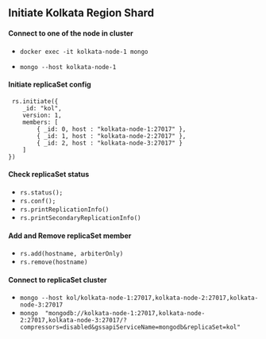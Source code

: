 ## **Initiate Kolkata Region Shard**

#### Connect to one of the node in cluster

- `docker exec -it kolkata-node-1 mongo`

- `mongo --host kolkata-node-1`


#### Initiate replicaSet config

```
 rs.initiate({
    _id: "kol",
    version: 1,
    members: [
        { _id: 0, host : "kolkata-node-1:27017" },
        { _id: 1, host : "kolkata-node-2:27017" },
        { _id: 2, host : "kolkata-node-3:27017" }
    ]
})
```

#### Check replicaSet status

- `rs.status();`
- `rs.conf();`
- `rs.printReplicationInfo()`
- `rs.printSecondaryReplicationInfo()`

#### Add and Remove replicaSet member

- `rs.add(hostname, arbiterOnly)`
- `rs.remove(hostname)`

#### Connect to replicaSet cluster

- `mongo --host kol/kolkata-node-1:27017,kolkata-node-2:27017,kolkata-node-3:27017`
- `mongo  "mongodb://kolkata-node-1:27017,kolkata-node-2:27017,kolkata-node-3:27017/?compressors=disabled&gssapiServiceName=mongodb&replicaSet=kol"`
